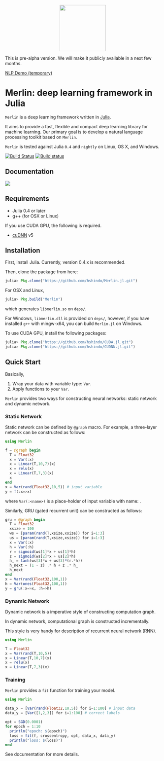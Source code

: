 <p align="center"><img src="https://github.com/hshindo/Merlin.jl/blob/master/Merlin.png" width="150"></p>

This is pre-alpha version. We will make it publicly available in a next few months.

[NLP Demo (temporary)](http://158.199.141.203/)

# Merlin: deep learning framework in Julia

`Merlin` is a deep learning framework written in [Julia](http://julialang.org/).

It aims to provide a fast, flexible and compact deep learning library for machine learning.
Our primary goal is to develop a natural language processing toolkit based on `Merlin`.

`Merlin` is tested against Julia `0.4` and `nightly` on Linux, OS X, and Windows.

[![Build Status](https://travis-ci.org/hshindo/Merlin.jl.svg?branch=master)](https://travis-ci.org/hshindo/Merlin.jl)
[![Build status](https://ci.appveyor.com/api/projects/status/v2u1kyjy61ph0ihn/branch/master?svg=true)](https://ci.appveyor.com/project/hshindo/merlin-jl/branch/master)

## Documentation
[![](https://img.shields.io/badge/docs-latest-blue.svg)](http://hshindo.github.io/Merlin.jl/latest/)

## Requirements
- Julia 0.4 or later
- g++ (for OSX or Linux)

If you use CUDA GPU, the following is required.
- [cuDNN](https://developer.nvidia.com/cudnn) v5

## Installation
First, install Julia. Currently, version 0.4.x is recommended.

Then, clone the package from here:
```julia
julia> Pkg.clone("https://github.com/hshindo/Merlin.jl.git")
```

For OSX and Linux,
```julia
julia> Pkg.build("Merlin")
```
which generates `libmerlin.so` on `deps/`.

For Windows, `libmerlin.dll` is provided on `deps/`, however,
if you have installed `g++` with mingw-x64, you can build `Merlin.jl` on Windows.

To use CUDA GPU, install the following packages:
```julia
julia> Pkg.clone("https://github.com/hshindo/CUDA.jl.git")
julia> Pkg.clone("https://github.com/hshindo/CUDNN.jl.git")
```

## Quick Start
Basically,
1. Wrap your data with variable type: `Var`.
2. Apply functions to your `Var`.

`Merlin` provides two ways for constructing neural networks: static network and dynamic network.

### Static Network
Static network can be defined by `@graph` macro.
For example, a three-layer network can be constructed as follows:
```julia
using Merlin

f = @graph begin
  T = Float32
  x = Var(:x)
  x = Linear(T,10,7)(x)
  x = relu(x)
  x = Linear(T,7,3)(x)
  x
end
x = Var(rand(Float32,10,5)) # input variable
y = f(:x=>x)
```
where `Var(:<name>)` is a place-holder of input variable with name: <name>.

Similarly, GRU (gated recurrent unit) can be constructed as follows:
```julia
gru = @graph begin
  T = Float32
  xsize = 100
  ws = [param(rand(T,xsize,xsize)) for i=1:3]
  us = [param(rand(T,xsize,xsize)) for i=1:3]
  x = Var(:x)
  h = Var(:h)
  r = sigmoid(ws[1]*x + us[1]*h)
  z = sigmoid(ws[2]*x + us[2]*h)
  h_ = tanh(ws[3]*x + us[3]*(r.*h))
  h_next = (1 - z) .* h + z .* h_
  h_next
end
x = Var(rand(Float32,100,1))
h = Var(ones(Float32,100,1))
y = gru(:x=>x, :h=>h)
```

### Dynamic Network
Dynamic network is a imperative style of constructing computation graph.

In dynamic network, computational graph is constructed incrementally.

This style is very handy for description of recurrent neural network (RNN).
```julia
using Merlin

T = Float32
x = Var(rand(T,10,5))
x = Linear(T,10,7)(x)
x = relu(x)
x = Linear(T,7,3)(x)
```

### Training
`Merlin` provides a `fit` function for training your model.
```julia
using Merlin

data_x = [Var(rand(Float32,10,5)) for i=1:100] # input data
data_y = [Var([1,2,3]) for i=1:100] # correct labels

opt = SGD(0.0001)
for epoch = 1:10
  println("epoch: $(epoch)")
  loss = fit(f, crossentropy, opt, data_x, data_y)
  println("loss: $(loss)")
end
```
See documentation for more details.
